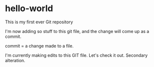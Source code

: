 # hello-world
This is my first ever Git repository


I'm now adding so stuff to this git file, and the change will come up as a commit.

commit = a change made to a file.

I'm currently making edits to this GIT file. Let's check it out.
Secondary alteration.
